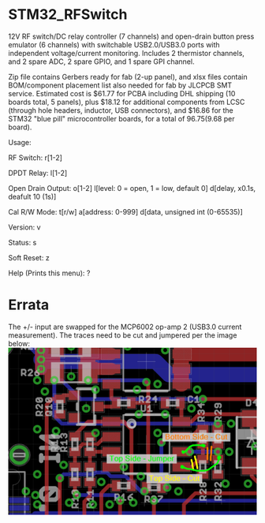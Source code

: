 # STM32_RFSwitch
12V RF switch/DC relay controller (7 channels) and open-drain button press emulator (6 channels) with switchable USB2.0/USB3.0 ports with independent voltage/current monitoring. Includes 2 thermistor channels, and 2 spare ADC, 2 spare GPIO, and 1 spare GPI channel.

Zip file contains Gerbers ready for fab (2-up panel), and xlsx files contain BOM/component placement list also needed for fab by JLCPCB SMT service. Estimated cost is $61.77 for PCBA including DHL shipping (10 boards total, 5 panels), plus $18.12 for additional components from LCSC (through hole headers, inductor, USB connectors), and $16.86 for the STM32 "blue pill" microcontroller boards, for a total of $96.75 ($9.68 per board).

Usage:

RF Switch: r[1-2]

DPDT Relay: l[1-2]

Open Drain Output: o[1-2] l[level: 0 = open, 1 = low, default 0] d[delay, x0.1s, deafult 10 (1s)]

Cal R/W Mode: t[r/w] a[address: 0-999] d[data, unsigned int (0-65535)]

Version: v

Status: s

Soft Reset: z

Help (Prints this menu): ?

# Errata
The +/- input are swapped for the MCP6002 op-amp 2 (USB3.0 current measurement). The traces need to be cut and jumpered per the image below:
![HW Fix for v1.0](/v1p0_errata_fix.png)
